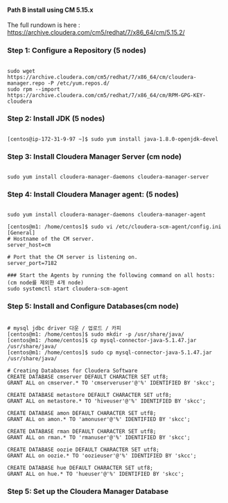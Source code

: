 #### Path B install using CM 5.15.x
The full rundown is here : https://archive.cloudera.com/cm5/redhat/7/x86_64/cm/5.15.2/


### Step 1: Configure a Repository (5 nodes)
<pre><code>
sudo wget https://archive.cloudera.com/cm5/redhat/7/x86_64/cm/cloudera-manager.repo -P /etc/yum.repos.d/
sudo rpm --import https://archive.cloudera.com/cm5/redhat/7/x86_64/cm/RPM-GPG-KEY-cloudera
</code></pre>

### Step 2: Install JDK (5 nodes)
<pre><code>
[centos@ip-172-31-9-97 ~]$ sudo yum install java-1.8.0-openjdk-devel
</code></pre>

### Step 3: Install Cloudera Manager Server (cm node)
<pre><code>
sudo yum install cloudera-manager-daemons cloudera-manager-server
</code></pre>

### Step 4: Install Cloudera Manager agent: (5 nodes)
<pre><code>
sudo yum install cloudera-manager-daemons cloudera-manager-agent

[centos@m1: /home/centos]$ sudo vi /etc/cloudera-scm-agent/config.ini
[General]
# Hostname of the CM server.
server_host=cm

# Port that the CM server is listening on.
server_port=7182

### Start the Agents by running the following command on all hosts: (cm node를 제외한 4개 node)
sudo systemctl start cloudera-scm-agent
</code></pre>

### Step 5: Install and Configure Databases(cm node)
<pre><code>
# mysql jdbc driver 다운 / 업로드 / 카피
[centos@m1: /home/centos]$ sudo mkdir -p /usr/share/java/
[centos@m1: /home/centos]$ cp mysql-connector-java-5.1.47.jar /usr/share/java/
[centos@m1: /home/centos]$ sudo cp mysql-connector-java-5.1.47.jar /usr/share/java/

# Creating Databases for Cloudera Software
CREATE DATABASE cmserver DEFAULT CHARACTER SET utf8;
GRANT ALL on cmserver.* TO 'cmserveruser'@'%' IDENTIFIED BY 'skcc';

CREATE DATABASE metastore DEFAULT CHARACTER SET utf8;
GRANT ALL on metastore.* TO 'hiveuser'@'%' IDENTIFIED BY 'skcc';

CREATE DATABASE amon DEFAULT CHARACTER SET utf8;
GRANT ALL on amon.* TO 'amonuser'@'%' IDENTIFIED BY 'skcc';

CREATE DATABASE rman DEFAULT CHARACTER SET utf8;
GRANT ALL on rman.* TO 'rmanuser'@'%' IDENTIFIED BY 'skcc';

CREATE DATABASE oozie DEFAULT CHARACTER SET utf8;
GRANT ALL on oozie.* TO 'oozieuser'@'%' IDENTIFIED BY 'skcc';

CREATE DATABASE hue DEFAULT CHARACTER SET utf8;
GRANT ALL on hue.* TO 'hueuser'@'%' IDENTIFIED BY 'skcc';
</code></pre>

### Step 5: Set up the Cloudera Manager Database
